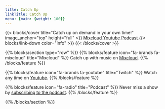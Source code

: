 ```yaml
---
title: Catch Up
linkTitle: Catch Up
menu: {main: {weight: 100}}
---
```


{{< blocks/cover title="Catch up on demand in your own time!" image_anchor="top" height="full" >}}
<a class="btn btn-lg btn-primary me-3 mb-4" href="https://www.mixcloud.com/AWeeNatter/">
  Mixcloud <i class="fa-brands fa-mixcloud ms-2"></i>
</a>
<a class="btn btn-lg btn-primary me-3 mb-4" href="https://www.youtube.com/@aweenatter">
  Youtube <i class="fa-brands fa-youtube ms-2 "></i>
</a>
<a class="btn btn-lg btn-primary me-3 mb-4" href="https://podcasters.spotify.com/pod/show/weenatter">
  Podcast <i class="fas fa-podcast ms-2"></i>
</a>
{{< blocks/link-down color="info" >}}
{{< /blocks/cover >}}

{{% blocks/section type="row" %}}
{{% blocks/feature icon="fa-brands fa-mixcloud" title="Mixcloud" %}}
Catch up with music on [Mixcloud](https://www.mixcloud.com/AWeeNatter/).
{{% /blocks/feature %}}

{{% blocks/feature icon="fa-brands fa-youtube" title="Twitch" %}}
Watch any time on [Youtube](https://www.youtube.com/@aweenatter).
{{% /blocks/feature %}}

{{% blocks/feature icon="fa-radio" title="Podcast" %}}
Never miss a show by [subscribing to the podcast](https://podcasters.spotify.com/pod/show/weenatter).
{{% /blocks/feature %}}

{{% /blocks/section %}}
